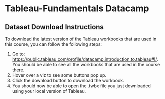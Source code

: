 # Tableau-Fundamentals Datacamp

## Dataset Download Instructions

To download the latest version of the Tableau workbooks that are used in this course, you can follow the following steps:
1. Go to: https://public.tableau.com/profile/datacamp.introduction.to.tableau#!/. You should be able to see all the workbooks that are used in the course there.
2. Hover over a viz to see some buttons pop up.
3. Click the download button to download the workbook.
4. You should now be able to open the .twbx file you just downloaded using your local version of Tableau.

